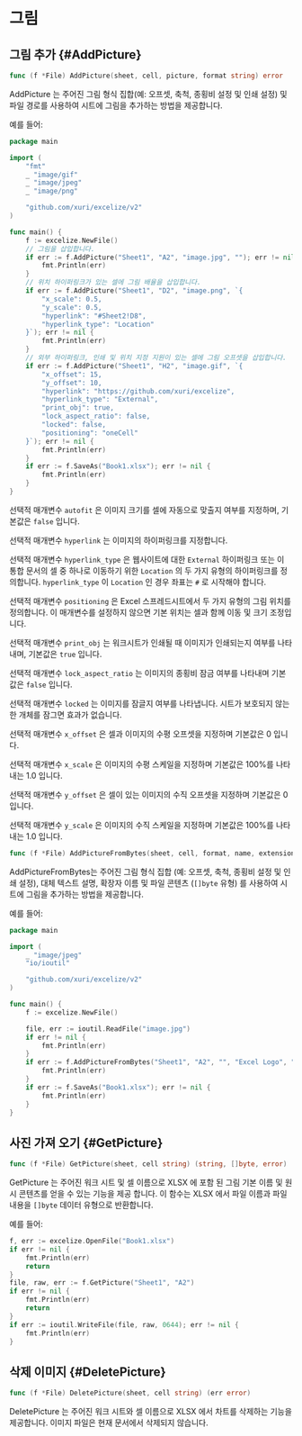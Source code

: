 # 그림

## 그림 추가 {#AddPicture}

```go
func (f *File) AddPicture(sheet, cell, picture, format string) error
```

AddPicture 는 주어진 그림 형식 집합(예: 오프셋, 축척, 종횡비 설정 및 인쇄 설정) 및 파일 경로를 사용하여 시트에 그림을 추가하는 방법을 제공합니다.

예를 들어:

```go
package main

import (
    "fmt"
    _ "image/gif"
    _ "image/jpeg"
    _ "image/png"

    "github.com/xuri/excelize/v2"
)

func main() {
    f := excelize.NewFile()
    // 그림을 삽입합니다.
    if err := f.AddPicture("Sheet1", "A2", "image.jpg", ""); err != nil {
        fmt.Println(err)
    }
    // 위치 하이퍼링크가 있는 셀에 그림 배율을 삽입합니다.
    if err := f.AddPicture("Sheet1", "D2", "image.png", `{
        "x_scale": 0.5,
        "y_scale": 0.5,
        "hyperlink": "#Sheet2!D8",
        "hyperlink_type": "Location"
    }`); err != nil {
        fmt.Println(err)
    }
    // 외부 하이퍼링크, 인쇄 및 위치 지정 지원이 있는 셀에 그림 오프셋을 삽입합니다.
    if err := f.AddPicture("Sheet1", "H2", "image.gif", `{
        "x_offset": 15,
        "y_offset": 10,
        "hyperlink": "https://github.com/xuri/excelize",
        "hyperlink_type": "External",
        "print_obj": true,
        "lock_aspect_ratio": false,
        "locked": false,
        "positioning": "oneCell"
    }`); err != nil {
        fmt.Println(err)
    }
    if err := f.SaveAs("Book1.xlsx"); err != nil {
        fmt.Println(err)
    }
}
```

선택적 매개변수 `autofit` 은 이미지 크기를 셀에 자동으로 맞출지 여부를 지정하며, 기본값은 `false` 입니다.

선택적 매개변수 `hyperlink` 는 이미지의 하이퍼링크를 지정합니다.

선택적 매개변수 `hyperlink_type` 은 웹사이트에 대한 `External` 하이퍼링크 또는 이 통합 문서의 셀 중 하나로 이동하기 위한 `Location` 의 두 가지 유형의 하이퍼링크를 정의합니다. `hyperlink_type` 이 `Location` 인 경우 좌표는 `#` 로 시작해야 합니다.

선택적 매개변수 `positioning` 은 Excel 스프레드시트에서 두 가지 유형의 그림 위치를 정의합니다. 이 매개변수를 설정하지 않으면 기본 위치는 셀과 함께 이동 및 크기 조정입니다.

선택적 매개변수 `print_obj` 는 워크시트가 인쇄될 때 이미지가 인쇄되는지 여부를 나타내며, 기본값은 `true` 입니다.

선택적 매개변수 `lock_aspect_ratio` 는 이미지의 종횡비 잠금 여부를 나타내며 기본값은 `false` 입니다.

선택적 매개변수 `locked` 는 이미지를 잠글지 여부를 나타냅니다. 시트가 보호되지 않는 한 개체를 잠그면 효과가 없습니다.

선택적 매개변수 `x_offset` 은 셀과 이미지의 수평 오프셋을 지정하며 기본값은 0 입니다.

선택적 매개변수 `x_scale` 은 이미지의 수평 스케일을 지정하며 기본값은 100%를 나타내는 1.0 입니다.

선택적 매개변수 `y_offset` 은 셀이 있는 이미지의 수직 오프셋을 지정하며 기본값은 0 입니다.

선택적 매개변수 `y_scale` 은 이미지의 수직 스케일을 지정하며 기본값은 100%를 나타내는 1.0 입니다.

```go
func (f *File) AddPictureFromBytes(sheet, cell, format, name, extension string, file []byte) error
```

AddPictureFromBytes는 주어진 그림 형식 집합 (예: 오프셋, 축척, 종횡비 설정 및 인쇄 설정), 대체 텍스트 설명, 확장자 이름 및 파일 콘텐츠 (`[]byte` 유형) 를 사용하여 시트에 그림을 추가하는 방법을 제공합니다.

예를 들어:

```go
package main

import (
    _ "image/jpeg"
    "io/ioutil"

    "github.com/xuri/excelize/v2"
)

func main() {
    f := excelize.NewFile()

    file, err := ioutil.ReadFile("image.jpg")
    if err != nil {
        fmt.Println(err)
    }
    if err := f.AddPictureFromBytes("Sheet1", "A2", "", "Excel Logo", ".jpg", file); err != nil {
        fmt.Println(err)
    }
    if err := f.SaveAs("Book1.xlsx"); err != nil {
        fmt.Println(err)
    }
}
```

## 사진 가져 오기 {#GetPicture}

```go
func (f *File) GetPicture(sheet, cell string) (string, []byte, error)
```

GetPicture 는 주어진 워크 시트 및 셀 이름으로 XLSX 에 포함 된 그림 기본 이름 및 원시 콘텐츠를 얻을 수 있는 기능을 제공 합니다. 이 함수는 XLSX 에서 파일 이름과 파일 내용을 `[]byte` 데이터 유형으로 반환합니다.

예를 들어:

```go
f, err := excelize.OpenFile("Book1.xlsx")
if err != nil {
    fmt.Println(err)
    return
}
file, raw, err := f.GetPicture("Sheet1", "A2")
if err != nil {
    fmt.Println(err)
    return
}
if err := ioutil.WriteFile(file, raw, 0644); err != nil {
    fmt.Println(err)
}
```

## 삭제 이미지 {#DeletePicture}

```go
func (f *File) DeletePicture(sheet, cell string) (err error)
```

DeletePicture 는 주어진 워크 시트와 셀 이름으로 XLSX 에서 차트를 삭제하는 기능을 제공합니다. 이미지 파일은 현재 문서에서 삭제되지 않습니다.
